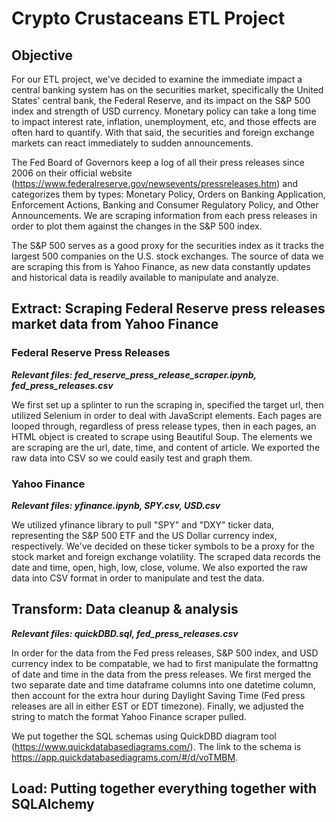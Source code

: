 # Crypto Crustaceans ETL Project

## Objective

For our ETL project, we've decided to examine the immediate impact a central banking system has on the securities market, specifically the United States' central bank, the Federal Reserve, and its impact on the S&P 500 index and strength of USD currency. Monetary policy can take a long time to impact interest rate, inflation, unemployment, etc, and those effects are often hard to quantify. With that said, the securities and foreign exchange markets can react immediately to sudden announcements.

The Fed Board of Governors keep a log of all their press releases since 2006 on their official website (https://www.federalreserve.gov/newsevents/pressreleases.htm) and categorizes them by types: Monetary Policy, Orders on Banking Application, Enforcement Actions, Banking and Consumer Regulatory Policy, and Other Announcements. We are scraping information from each press releases in order to plot them against the changes in the S&P 500 index.

The S&P 500 serves as a good proxy for the securities index as it tracks the largest 500 companies on the U.S. stock exchanges. The source of data we are scraping this from is Yahoo Finance, as new data constantly updates and historical data is readily available to manipulate and analyze.

## Extract: Scraping Federal Reserve press releases market data from Yahoo Finance

### Federal Reserve Press Releases
***Relevant files: fed_reserve_press_release_scraper.ipynb, fed_press_releases.csv***

We first set up a splinter to run the scraping in, specified the target url, then utilized Selenium in order to deal with JavaScript elements. Each pages are looped through, regardless of press release types, then in each pages, an HTML object is created to scrape using Beautiful Soup. The elements we are scraping are the url, date, time, and content of article. We exported the raw data into CSV so we could easily test and graph them.

### Yahoo Finance
***Relevant files: yfinance.ipynb, SPY.csv, USD.csv***

We utilized yfinance library to pull "SPY" and "DXY" ticker data, representing the S&P 500 ETF and the US Dollar currency index, respectively. We've decided on these ticker symbols to be a proxy for the stock market and foreign exchange volatility. The scraped data records the date and time, open, high, low, close, volume. We also exported the raw data into CSV format in order to manipulate and test the data.

## Transform: Data cleanup & analysis
***Relevant files: quickDBD.sql, fed_press_releases.csv***

In order for the data from the Fed press releases, S&P 500 index, and USD currency index to be compatable, we had to first manipulate the formattng of date and time in the data from the press releases. We first merged the two separate date and time dataframe columns into one datetime column, then account for the extra hour during Daylight Saving Time (Fed press releases are all in either EST or EDT timezone). Finally, we adjusted the string to match the format Yahoo Finance scraper pulled.

We put together the SQL schemas using QuickDBD diagram tool (https://www.quickdatabasediagrams.com/). The link to the schema is https://app.quickdatabasediagrams.com/#/d/voTMBM.

## Load: Putting together everything together with SQLAlchemy


